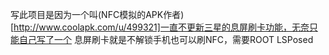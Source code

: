 写此项目是因为一个叫(NFC模拟的APK作者)[http://www.coolapk.com/u/499321]一直不更新三星的息屏刷卡功能，无奈只能自己写了一个
息屏刷卡就是不解锁手机也可以刷NFC，需要ROOT LSPosed
